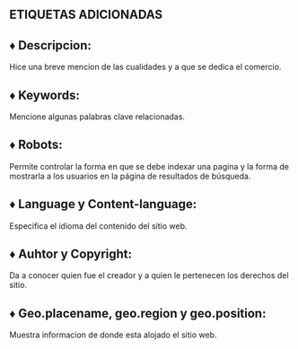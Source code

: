 ## ETIQUETAS ADICIONADAS

♦ Descripcion:  
--
Hice una breve mencion de las cualidades y a que se dedica el comercio.

♦ Keywords:  
--
Mencione algunas palabras clave relacionadas.

♦ Robots:  
--
Permite controlar la forma en que se debe indexar una pagina y la forma de mostrarla a los usuarios en la página de resultados de búsqueda.

♦ Language y Content-language:  
--
Especifica el idioma del contenido del sitio web.

♦ Auhtor y Copyright:  
--
Da a conocer quien fue el creador y a quien le pertenecen los derechos del sitio.

♦ Geo.placename, geo.region y geo.position:  
--
Muestra informacion de donde esta alojado el sitio web.
